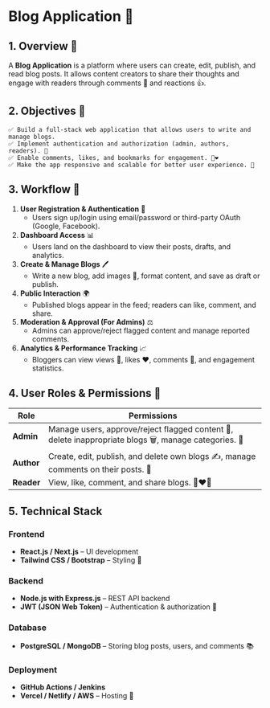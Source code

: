 # Blog Application 📖

## 1. Overview 🌟
A **Blog Application** is a platform where users can create, edit, publish, and read blog posts. It allows content creators to share their thoughts and engage with readers through comments 💬 and reactions 👍.

## 2. Objectives 🎯
    ✅ Build a full-stack web application that allows users to write and manage blogs.  
    ✅ Implement authentication and authorization (admin, authors, readers). 🔑  
    ✅ Enable comments, likes, and bookmarks for engagement. 💬❤️  
    ✅ Make the app responsive and scalable for better user experience. 📱

## 3. Workflow 🔄
1. **User Registration & Authentication** 📝  
   - Users sign up/login using email/password or third-party OAuth (Google, Facebook).  
2. **Dashboard Access** 📊  
   - Users land on the dashboard to view their posts, drafts, and analytics.  
3. **Create & Manage Blogs** 🖊️  
   - Write a new blog, add images 📸, format content, and save as draft or publish.  
4. **Public Interaction** 🌍  
   - Published blogs appear in the feed; readers can like, comment, and share.  
5. **Moderation & Approval (For Admins)** ⚖️  
   - Admins can approve/reject flagged content and manage reported comments.  
6. **Analytics & Performance Tracking** 📈  
   - Bloggers can view views 👀, likes ❤️, comments 💬, and engagement statistics.

## 4. User Roles & Permissions 👥
| Role     | Permissions |
|----------|-------------|
| **Admin** | Manage users, approve/reject flagged content 🚫, delete inappropriate blogs 🗑️, manage categories. 📂 |
| **Author** | Create, edit, publish, and delete own blogs ✍️, manage comments on their posts. 💬 |
| **Reader** | View, like, comment, and share blogs. 👀❤️📲 |

## 5. Technical Stack 
### **Frontend**  
- **React.js / Next.js** – UI development  
- **Tailwind CSS / Bootstrap** – Styling 🎨

### **Backend**  
- **Node.js with Express.js** – REST API backend  
- **JWT (JSON Web Token)** – Authentication & authorization 🔑

### **Database**  
- **PostgreSQL / MongoDB** – Storing blog posts, users, and comments 📚

### **Deployment**  
- **GitHub Actions / Jenkins**  
- **Vercel / Netlify / AWS** – Hosting 🚀